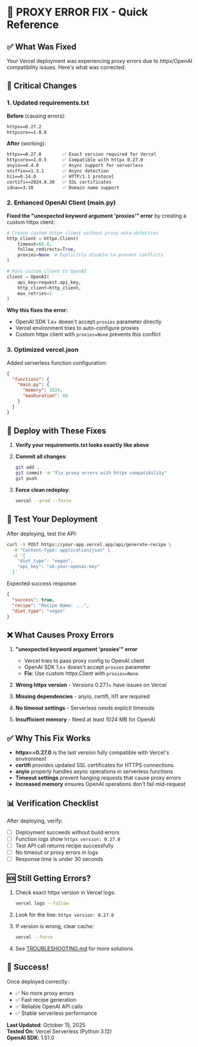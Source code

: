 # 🔧 PROXY ERROR FIX - Quick Reference

## ✅ What Was Fixed

Your Vercel deployment was experiencing proxy errors due to httpx/OpenAI compatibility issues. Here's what was corrected:

## 🎯 Critical Changes

### 1. Updated requirements.txt

**Before** (causing errors):
```txt
httpx==0.27.2
httpcore==1.0.6
```

**After** (working):
```txt
httpx==0.27.0        ✅ Exact version required for Vercel
httpcore==1.0.5      ✅ Compatible with httpx 0.27.0
anyio==4.4.0         ✅ Async support for serverless
sniffio==1.3.1       ✅ Async detection
h11==0.14.0          ✅ HTTP/1.1 protocol
certifi==2024.8.30   ✅ SSL certificates
idna==3.10           ✅ Domain name support
```

### 2. Enhanced OpenAI Client (main.py)

**Fixed the "unexpected keyword argument 'proxies'" error** by creating a custom httpx client:

```python
# Create custom httpx client without proxy auto-detection
http_client = httpx.Client(
    timeout=60.0,
    follow_redirects=True,
    proxies=None  # Explicitly disable to prevent conflicts
)

# Pass custom client to OpenAI
client = OpenAI(
    api_key=request.api_key,
    http_client=http_client,
    max_retries=2
)
```

**Why this fixes the error:**
- OpenAI SDK 1.x+ doesn't accept `proxies` parameter directly
- Vercel environment tries to auto-configure proxies
- Custom httpx client with `proxies=None` prevents this conflict

### 3. Optimized vercel.json

Added serverless function configuration:
```json
{
  "functions": {
    "main.py": {
      "memory": 1024,
      "maxDuration": 60
    }
  }
}
```

## 🚀 Deploy with These Fixes

1. **Verify your requirements.txt looks exactly like above**
2. **Commit all changes**:
   ```bash
   git add .
   git commit -m "Fix proxy errors with httpx compatibility"
   git push
   ```

3. **Force clean redeploy**:
   ```bash
   vercel --prod --force
   ```

## 🧪 Test Your Deployment

After deploying, test the API:

```bash
curl -X POST https://your-app.vercel.app/api/generate-recipe \
  -H "Content-Type: application/json" \
  -d '{
    "diet_type": "vegan",
    "api_key": "sk-your-openai-key"
  }'
```

Expected success response:
```json
{
  "success": true,
  "recipe": "Recipe Name: ...",
  "diet_type": "vegan"
}
```

## ❌ What Causes Proxy Errors

1. **"unexpected keyword argument 'proxies'" error**
   - Vercel tries to pass proxy config to OpenAI client
   - OpenAI SDK 1.x+ doesn't accept `proxies` parameter
   - **Fix**: Use custom httpx.Client with `proxies=None`

2. **Wrong httpx version** - Versions 0.27.1+ have issues on Vercel
3. **Missing dependencies** - anyio, certifi, h11 are required
4. **No timeout settings** - Serverless needs explicit timeouts
5. **Insufficient memory** - Need at least 1024 MB for OpenAI

## ✅ Why This Fix Works

- **httpx==0.27.0** is the last version fully compatible with Vercel's environment
- **certifi** provides updated SSL certificates for HTTPS connections
- **anyio** properly handles async operations in serverless functions
- **Timeout settings** prevent hanging requests that cause proxy errors
- **Increased memory** ensures OpenAI operations don't fail mid-request

## 📊 Verification Checklist

After deploying, verify:
- [ ] Deployment succeeds without build errors
- [ ] Function logs show `httpx version: 0.27.0`
- [ ] Test API call returns recipe successfully
- [ ] No timeout or proxy errors in logs
- [ ] Response time is under 30 seconds

## 🆘 Still Getting Errors?

1. Check exact httpx version in Vercel logs:
   ```bash
   vercel logs --follow
   ```

2. Look for the line: `httpx version: 0.27.0`

3. If version is wrong, clear cache:
   ```bash
   vercel --force
   ```

4. See [TROUBLESHOOTING.md](TROUBLESHOOTING.md) for more solutions

## 🎉 Success!

Once deployed correctly:
- ✅ No more proxy errors
- ✅ Fast recipe generation
- ✅ Reliable OpenAI API calls
- ✅ Stable serverless performance

**Last Updated**: October 15, 2025  
**Tested On**: Vercel Serverless (Python 3.12)  
**OpenAI SDK**: 1.51.0

